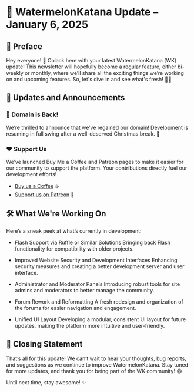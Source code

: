 # 🌟 WatermelonKatana Update – January 6, 2025

## 🌟 Preface

Hey everyone! 👋 Colack here with your latest WatermelonKatana (WK) update! This newsletter will hopefully become a regular feature, either bi-weekly or monthly, where we’ll share all the exciting things we’re working on and upcoming features. So, let's dive in and see what's fresh! 🍉✨

## 🚨 Updates and Announcements

### 🎉 Domain is Back!

We’re thrilled to announce that we’ve regained our domain! Development is resuming in full swing after a well-deserved Christmas break. 🌟

### ❤️ Support Us

We’ve launched Buy Me a Coffee and Patreon pages to make it easier for our community to support the platform. Your contributions directly fuel our development efforts!

- [Buy us a Coffee](https://buymeacoffee.com/watermelonkatana) ☕
- [Support us on Patreon](https://patreon.com/watermelonkatana) 🌟

## 🛠️ What We're Working On

Here’s a sneak peek at what’s currently in development:

- Flash Support via Ruffle or Similar Solutions
Bringing back Flash functionality for compatibility with older projects.

- Improved Website Security and Development Interfaces
Enhancing security measures and creating a better development server and user interface.

- Administrator and Moderator Panels
Introducing robust tools for site admins and moderators to better manage the community.

- Forum Rework and Reformatting
A fresh redesign and organization of the forums for easier navigation and engagement.

- Unified UI Layout
Developing a modular, consistent UI layout for future updates, making the platform more intuitive and user-friendly.

## 💬 Closing Statement

That’s all for this update! We can’t wait to hear your thoughts, bug reports, and suggestions as we continue to improve WatermelonKatana. Stay tuned for more updates, and thank you for being part of the WK community! 😄

Until next time, stay awesome! ✨

